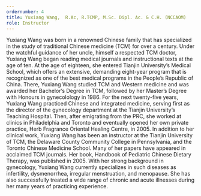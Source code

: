 ```yaml
---
ordernumber: 4
title: Yuxiang Wang,  R.Ac, R.TCMP, M.Sc. Dipl. Ac. & C.H. (NCCAOM)
role: Instructor
---
```

Yuxiang Wang was born in a renowned Chinese family that has specialized in the study of traditional Chinese medicine (TCM) for over a century. Under the watchful guidance of her uncle, himself a respected TCM doctor, Yuxiang Wang began reading medical journals and instructional texts at the age of ten. At the age of eighteen, she entered Tianjin University’s Medical School, which offers an extensive, demanding eight-year program that is recognized as one of the best medical programs in the People’s Republic of China. There, Yuxiang Wang studied TCM and Western medicine and was awarded her Bachelor’s Degree in TCM, followed by her Master’s Degree with Honours in gynecolology in 1986. For the next twenty-five years, Yuxiang Wang practiced Chinese and integrated medicine, serving first as the director of the gynecology department at the Tianjin University’s Teaching Hospital. Then, after emigrating from the PRC, she worked at clinics in Philadelphia and Toronto and eventually opened her own private practice, Herb Fragrance Oriental Healing Centre, in 2005. In addition to her clinical work, Yuxiang Wang has been an instructor at the Tianjin University of TCM, the Delaware County Community College in Pennsylvania, and the Toronto Chinese Medicine School. Many of her papers have appeared in acclaimed TCM journals. Her book, Handbook of Pediatric Chinese Dietary Therapy, was published in 2005. With her strong background in gynecology, Yuxiang Wang currently specializes in such diseases as infertility, dysmenorrhea, irregular menstruation, and menopause. She has also successfully treated a wide range of chronic and acute illnesses during her many years of practicing experience.